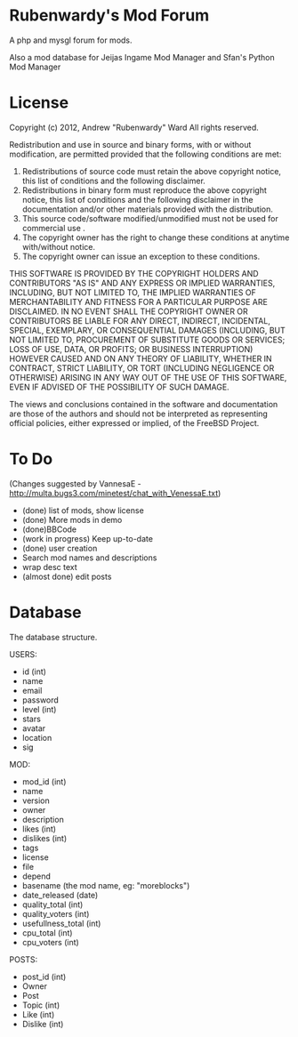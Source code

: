 Rubenwardy's Mod Forum
======================
 
A php and mysgl forum for mods.

Also a mod database for Jeijas Ingame Mod Manager
and Sfan's Python Mod Manager

License
=======

Copyright (c) 2012, Andrew "Rubenwardy" Ward
All rights reserved.

Redistribution and use in source and binary forms, with or without
modification, are permitted provided that the following conditions are met: 

1. Redistributions of source code must retain the above copyright notice, this
   list of conditions and the following disclaimer. 
2. Redistributions in binary form must reproduce the above copyright notice,
   this list of conditions and the following disclaimer in the documentation
   and/or other materials provided with the distribution.
3. This source code/software modified/unmodified must not be used for commercial use .
4. The copyright owner has the right to change these conditions at anytime with/without notice.
5. The copyright owner can issue an exception to these conditions.

THIS SOFTWARE IS PROVIDED BY THE COPYRIGHT HOLDERS AND CONTRIBUTORS "AS IS" AND
ANY EXPRESS OR IMPLIED WARRANTIES, INCLUDING, BUT NOT LIMITED TO, THE IMPLIED
WARRANTIES OF MERCHANTABILITY AND FITNESS FOR A PARTICULAR PURPOSE ARE
DISCLAIMED. IN NO EVENT SHALL THE COPYRIGHT OWNER OR CONTRIBUTORS BE LIABLE FOR
ANY DIRECT, INDIRECT, INCIDENTAL, SPECIAL, EXEMPLARY, OR CONSEQUENTIAL DAMAGES
(INCLUDING, BUT NOT LIMITED TO, PROCUREMENT OF SUBSTITUTE GOODS OR SERVICES;
LOSS OF USE, DATA, OR PROFITS; OR BUSINESS INTERRUPTION) HOWEVER CAUSED AND
ON ANY THEORY OF LIABILITY, WHETHER IN CONTRACT, STRICT LIABILITY, OR TORT
(INCLUDING NEGLIGENCE OR OTHERWISE) ARISING IN ANY WAY OUT OF THE USE OF THIS
SOFTWARE, EVEN IF ADVISED OF THE POSSIBILITY OF SUCH DAMAGE.

The views and conclusions contained in the software and documentation are those
of the authors and should not be interpreted as representing official policies, 
either expressed or implied, of the FreeBSD Project.

To Do
=====

(Changes suggested by VannesaE - http://multa.bugs3.com/minetest/chat_with_VenessaE.txt)

* (done)  list of mods, show license
* (done) More mods in demo
* (done)BBCode
* (work in progress) Keep up-to-date
* (done) user creation
* Search mod names and descriptions
* wrap desc text
* (almost done) edit posts

Database
========
The database structure.

USERS:

* id   (int)
* name
* email
* password
* level  (int)
* stars
* avatar
* location
* sig

MOD:

* mod_id (int)
* name
* version
* owner
* description
* likes    (int)
* dislikes  (int)
* tags
* license
* file
* depend
* basename (the mod name, eg: "moreblocks")
* date_released  (date)
* quality_total (int)
* quality_voters (int)
* usefullness_total (int)
* cpu_total (int)
* cpu_voters (int)

POSTS:

* post_id (int)
* Owner
* Post
* Topic (int)
* Like  (int)
* Dislike (int)